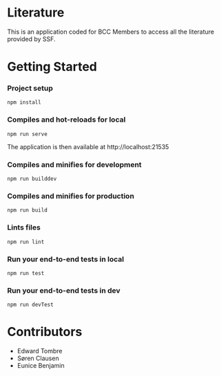 # Literature
This is an application coded for BCC Members to access all the literature provided by SSF.

# Getting Started

### Project setup
```
npm install
```

### Compiles and hot-reloads for local
```
npm run serve
```

The application is then available at http://localhost:21535

### Compiles and minifies for development
```
npm run builddev
```
### Compiles and minifies for production
```
npm run build
```

### Lints files
```
npm run lint
```

### Run your end-to-end tests in local
```
npm run test
```

### Run your end-to-end tests in dev
```
npm run devTest
```

# Contributors
- Edward Tombre
- Søren Clausen
- Eunice Benjamin